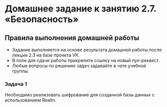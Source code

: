 # Домашнее задание к занятию 2.7. «Безопасность»

## Правила выполнения домашней работы
* Задание выполняется на основе результата домашней работы после лекции 2.3 на базе проекта VK.
* В поле для сдачи работы прикрепите ссылку на новый пул-реквест.
* Любые вопросы по решению задач задавайте в чате учебной группы.

### Задача 1
Необходимо реализовать шифрование для созданной базы данных с использованием Realm.
